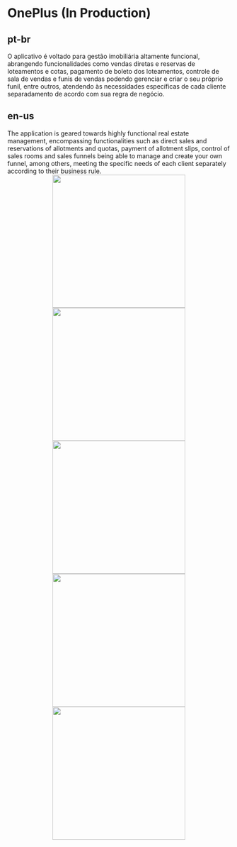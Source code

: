 <h1>OnePlus (In Production)</h1>

<h2>pt-br</h2>
O aplicativo é voltado para gestão imobiliária altamente funcional, abrangendo funcionalidades como vendas diretas e reservas de loteamentos e cotas, pagamento de boleto dos loteamentos, controle de sala de vendas e funis de vendas podendo gerenciar e criar o seu próprio funil, entre outros, atendendo às necessidades específicas de cada cliente separadamento de acordo com sua regra de negócio.

<h2>en-us</h2>
The application is geared towards highly functional real estate management, encompassing functionalities such as direct sales and reservations of allotments and quotas, payment of allotment slips, control of sales rooms and sales funnels being able to manage and create your own funnel, among others, meeting the specific needs of each client separately according to their business rule.

<div align="center">
  <img src="https://i.ibb.co/QPhN6TD/Project-8.jpg" height="300" />
  <img src="https://i.ibb.co/r39vjHF/Project-7.jpg" height="300" />
  <img src="https://i.ibb.co/2k1qkSr/Project-10.jpg" height="300" />
  <img src="https://i.ibb.co/z5zQPTc/Project-12.jpg" height="300" />
  <img src="https://i.ibb.co/gTYKmNQ/Project-13-jpeg.png" height="300" />
</div>

